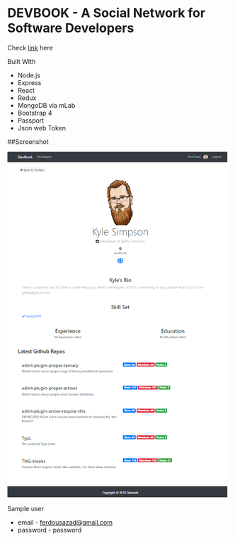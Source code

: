 # DEVBOOK - A Social Network for Software Developers

Check [link](https://damp-gorge-53646.herokuapp.com/) here

Built WIth
* Node.js
* Express
* React
* Redux
* MongoDB via mLab
* Bootstrap 4
* Passport
* Json web Token

##Screenshot

![alt text](https://raw.githubusercontent.com/azad25/devbook/master/sc1.png)

Sample user

* email - ferdousazad@gmail.com
* password - password

